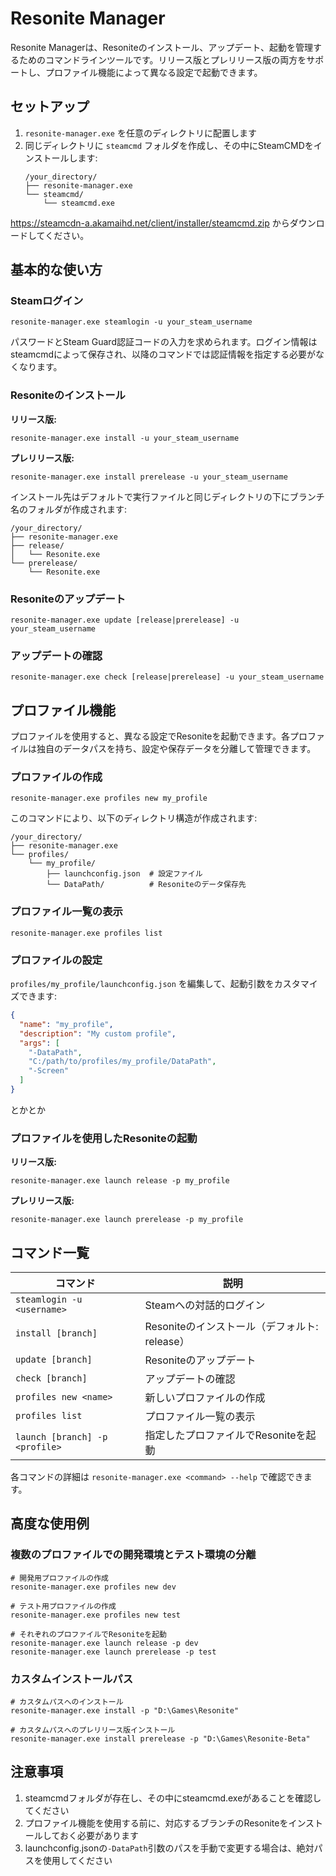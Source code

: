 # Resonite Manager

Resonite Managerは、Resoniteのインストール、アップデート、起動を管理するためのコマンドラインツールです。リリース版とプレリリース版の両方をサポートし、プロファイル機能によって異なる設定で起動できます。

## セットアップ

1. `resonite-manager.exe` を任意のディレクトリに配置します
2. 同じディレクトリに `steamcmd` フォルダを作成し、その中にSteamCMDをインストールします:
   ```
   /your_directory/
   ├── resonite-manager.exe
   └── steamcmd/
       └── steamcmd.exe
   ```
https://steamcdn-a.akamaihd.net/client/installer/steamcmd.zip
からダウンロードしてください。

## 基本的な使い方

### Steamログイン

```
resonite-manager.exe steamlogin -u your_steam_username
```

パスワードとSteam Guard認証コードの入力を求められます。ログイン情報はsteamcmdによって保存され、以降のコマンドでは認証情報を指定する必要がなくなります。

### Resoniteのインストール

**リリース版:**
```
resonite-manager.exe install -u your_steam_username
```

**プレリリース版:**
```
resonite-manager.exe install prerelease -u your_steam_username
```

インストール先はデフォルトで実行ファイルと同じディレクトリの下にブランチ名のフォルダが作成されます:
```
/your_directory/
├── resonite-manager.exe
├── release/
│   └── Resonite.exe
└── prerelease/
    └── Resonite.exe
```

### Resoniteのアップデート

```
resonite-manager.exe update [release|prerelease] -u your_steam_username
```

### アップデートの確認

```
resonite-manager.exe check [release|prerelease] -u your_steam_username
```

## プロファイル機能

プロファイルを使用すると、異なる設定でResoniteを起動できます。各プロファイルは独自のデータパスを持ち、設定や保存データを分離して管理できます。

### プロファイルの作成

```
resonite-manager.exe profiles new my_profile
```

このコマンドにより、以下のディレクトリ構造が作成されます:
```
/your_directory/
├── resonite-manager.exe
└── profiles/
    └── my_profile/
        ├── launchconfig.json  # 設定ファイル
        └── DataPath/          # Resoniteのデータ保存先
```

### プロファイル一覧の表示

```
resonite-manager.exe profiles list
```

### プロファイルの設定

`profiles/my_profile/launchconfig.json` を編集して、起動引数をカスタマイズできます:

```json
{
  "name": "my_profile",
  "description": "My custom profile",
  "args": [
    "-DataPath",
    "C:/path/to/profiles/my_profile/DataPath",
    "-Screen"
  ]
}
```
とかとか

### プロファイルを使用したResoniteの起動

**リリース版:**
```
resonite-manager.exe launch release -p my_profile
```

**プレリリース版:**
```
resonite-manager.exe launch prerelease -p my_profile
```

## コマンド一覧

| コマンド | 説明 |
|---------|------|
| `steamlogin -u <username>` | Steamへの対話的ログイン |
| `install [branch]` | Resoniteのインストール（デフォルト: release） |
| `update [branch]` | Resoniteのアップデート |
| `check [branch]` | アップデートの確認 |
| `profiles new <name>` | 新しいプロファイルの作成 |
| `profiles list` | プロファイル一覧の表示 |
| `launch [branch] -p <profile>` | 指定したプロファイルでResoniteを起動 |

各コマンドの詳細は `resonite-manager.exe <command> --help` で確認できます。

## 高度な使用例

### 複数のプロファイルでの開発環境とテスト環境の分離

```
# 開発用プロファイルの作成
resonite-manager.exe profiles new dev

# テスト用プロファイルの作成
resonite-manager.exe profiles new test

# それぞれのプロファイルでResoniteを起動
resonite-manager.exe launch release -p dev
resonite-manager.exe launch prerelease -p test
```

### カスタムインストールパス

```
# カスタムパスへのインストール
resonite-manager.exe install -p "D:\Games\Resonite"

# カスタムパスへのプレリリース版インストール
resonite-manager.exe install prerelease -p "D:\Games\Resonite-Beta"
```

## 注意事項

1. steamcmdフォルダが存在し、その中にsteamcmd.exeがあることを確認してください
2. プロファイル機能を使用する前に、対応するブランチのResoniteをインストールしておく必要があります
3. launchconfig.jsonの`-DataPath`引数のパスを手動で変更する場合は、絶対パスを使用してください
